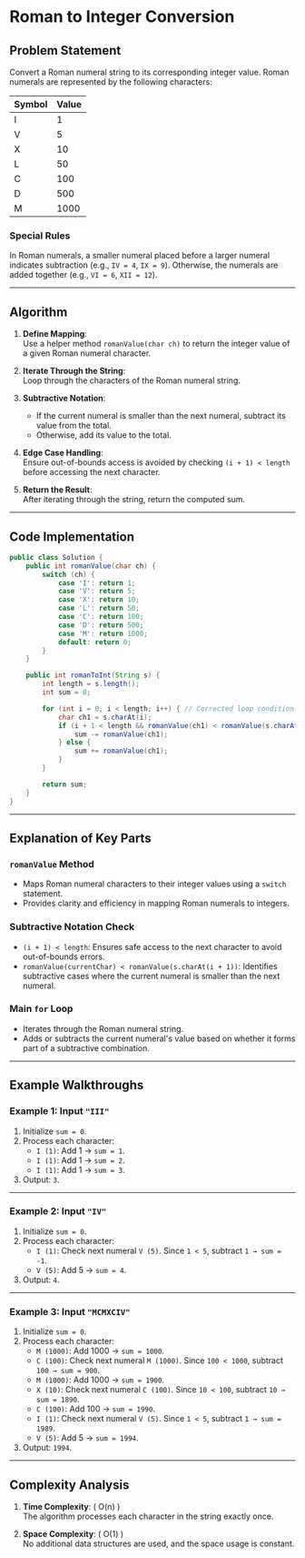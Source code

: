 


# Roman to Integer Conversion

## Problem Statement
Convert a Roman numeral string to its corresponding integer value. Roman numerals are represented by the following characters:

| Symbol | Value |
|--------|-------|
| I      | 1     |
| V      | 5     |
| X      | 10    |
| L      | 50    |
| C      | 100   |
| D      | 500   |
| M      | 1000  |

### Special Rules
In Roman numerals, a smaller numeral placed before a larger numeral indicates subtraction (e.g., `IV = 4`, `IX = 9`). Otherwise, the numerals are added together (e.g., `VI = 6`, `XII = 12`).

---

## Algorithm
1. **Define Mapping**:  
   Use a helper method `romanValue(char ch)` to return the integer value of a given Roman numeral character.

2. **Iterate Through the String**:  
   Loop through the characters of the Roman numeral string.

3. **Subtractive Notation**:  
   - If the current numeral is smaller than the next numeral, subtract its value from the total.  
   - Otherwise, add its value to the total.  

4. **Edge Case Handling**:  
   Ensure out-of-bounds access is avoided by checking `(i + 1) < length` before accessing the next character.

5. **Return the Result**:  
   After iterating through the string, return the computed sum.

---

## Code Implementation
```java
public class Solution {
    public int romanValue(char ch) {
        switch (ch) {
            case 'I': return 1;
            case 'V': return 5;
            case 'X': return 10;
            case 'L': return 50;
            case 'C': return 100;
            case 'D': return 500;
            case 'M': return 1000;
            default: return 0;
        }
    }

    public int romanToInt(String s) {
        int length = s.length();
        int sum = 0;

        for (int i = 0; i < length; i++) { // Corrected loop condition
            char ch1 = s.charAt(i);
            if (i + 1 < length && romanValue(ch1) < romanValue(s.charAt(i + 1))) {
                sum -= romanValue(ch1);
            } else {
                sum += romanValue(ch1);
            }
        }

        return sum;
    }
}

```

---

## Explanation of Key Parts

### `romanValue` Method
- Maps Roman numeral characters to their integer values using a `switch` statement.
- Provides clarity and efficiency in mapping Roman numerals to integers.

### Subtractive Notation Check
- `(i + 1) < length`: Ensures safe access to the next character to avoid out-of-bounds errors.
- `romanValue(currentChar) < romanValue(s.charAt(i + 1))`: Identifies subtractive cases where the current numeral is smaller than the next numeral.

### Main `for` Loop
- Iterates through the Roman numeral string.
- Adds or subtracts the current numeral's value based on whether it forms part of a subtractive combination.

---

## Example Walkthroughs

### Example 1: Input `"III"`
1. Initialize `sum = 0`.
2. Process each character:
   - `I (1)`: Add 1 → `sum = 1`.
   - `I (1)`: Add 1 → `sum = 2`.
   - `I (1)`: Add 1 → `sum = 3`.
3. Output: `3`.

---

### Example 2: Input `"IV"`
1. Initialize `sum = 0`.
2. Process each character:
   - `I (1)`: Check next numeral `V (5)`. Since `1 < 5`, subtract `1 → sum = -1`.
   - `V (5)`: Add 5 → `sum = 4`.
3. Output: `4`.

---

### Example 3: Input `"MCMXCIV"`
1. Initialize `sum = 0`.
2. Process each character:
   - `M (1000)`: Add 1000 → `sum = 1000`.
   - `C (100)`: Check next numeral `M (1000)`. Since `100 < 1000`, subtract `100 → sum = 900`.
   - `M (1000)`: Add 1000 → `sum = 1900`.
   - `X (10)`: Check next numeral `C (100)`. Since `10 < 100`, subtract `10 → sum = 1890`.
   - `C (100)`: Add 100 → `sum = 1990`.
   - `I (1)`: Check next numeral `V (5)`. Since `1 < 5`, subtract `1 → sum = 1989`.
   - `V (5)`: Add 5 → `sum = 1994`.
3. Output: `1994`.

---

## Complexity Analysis

1. **Time Complexity**: \( O(n) \)  
   The algorithm processes each character in the string exactly once.

2. **Space Complexity**: \( O(1) \)  
   No additional data structures are used, and the space usage is constant.


